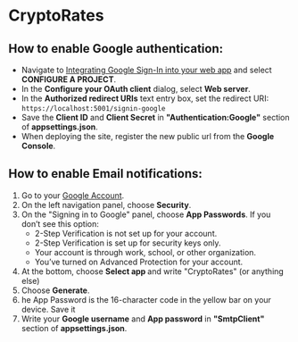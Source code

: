 # CryptoRates

<h2>How to enable Google authentication:</h2>

<ul>
<li>Navigate to <a href="https://developers.google.com/identity/sign-in/web/devconsole-project" data-linktype="external">Integrating Google Sign-In into your web app</a> and select <strong>CONFIGURE A PROJECT</strong>.</li>
<li>In the <strong>Configure your OAuth client</strong> dialog, select <strong>Web server</strong>.</li>
<li>In the <strong>Authorized redirect URIs</strong> text entry box, set the redirect URI: <code>https://localhost:5001/signin-google</code></li>
<li>Save the <strong>Client ID</strong> and <strong>Client Secret</strong> in <strong>"Authentication:Google"</strong> section
  of <strong>appsettings.json</strong>.</li>
<li>When deploying the site, register the new public url from the <strong>Google Console</strong>.</li>
</ul>

<h2>How to enable Email notifications:</h2>

<ol>
  <li>Go to your <a href="https://myaccount.google.com/" target="_blank" rel="noopener">Google Account</a>.</li>
  <li>On the left navigation panel, choose <strong>Security</strong>.</li>
  <li>On the "Signing in to Google" panel, choose <strong>App Passwords</strong>. If you don’t see this option:
    <ul>
      <li>2-Step Verification is not set up for your account.</li>
      <li>2-Step Verification is set up for security keys only.</li>
      <li>Your account is through work, school, or other organization.</li>
      <li>You’ve turned on Advanced Protection for your account.</li>
    </ul>
  </li>
  <li>At the bottom, choose <strong>Select app </strong> and write "CryptoRates" (or anything else)</li>
  <li>Choose <strong>Generate</strong>.</li>
  <li>he App Password is the 16-character code in the yellow bar on your device. Save it</li>
  <li>Write your <strong>Google username</strong> and <strong>App password</strong> in <strong>"SmtpClient"</strong> section
  of <strong>appsettings.json</strong>.</li>
</ol>
